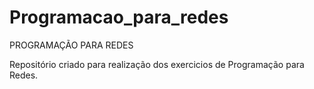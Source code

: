 # Programacao_para_redes
PROGRAMAÇÃO PARA REDES

Repositório criado para realização dos exercicios de Programação para Redes.
